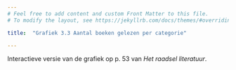 ```yaml
---
# Feel free to add content and custom Front Matter to this file.
# To modify the layout, see https://jekyllrb.com/docs/themes/#overriding-theme-defaults

title:  "Grafiek 3.3 Aantal boeken gelezen per categorie"

---
```

Interactieve versie van de grafiek op p. 53 van *Het raadsel literatuur*.

<script src="https://d3js.org/d3.v6.min.js" defer></script>
<script src="https://d3js.org/d3-scale.v3.min.js" defer></script>
<script src="js/companion_utils_locale-nl.js" defer></script>
<script src="js/companion_utils_colors.js" defer></script>
<script src="js/companion_utils_svg2png.js" defer></script>


<script src="js/companion_resp_read_fiction.js" defer></script>
<script src="js/companion_resp_read_suspense.js" defer></script>
<script src="js/companion_resp_read_romantic.js" defer></script>
<script src="js/companion_resp_read_other.js" defer></script>

<div class="chart_float" id="resp_read_fiction"></div>
<div class="chart_float" id="resp_read_suspense"></div>
<div class="chart_float" id="resp_read_romantic"></div>
<div class="chart_float" id="resp_read_other"></div>




<!-- **Hoe zijn de metingen te repliceren?**
VOORBEELDQUERY HIER! -->
